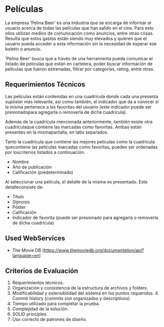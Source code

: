 # Películas 

La empresa ʻPelina Beerʼ es una industria que se encarga de informar al usuario acerca de todas las películas que han salido en el cine. Para esto ellos utilizan medios de comunicación como anuncios, entre otras cosas. Resulta que estos gastos están siendo muy elevados y quieren que el usuario pueda acceder a esta información sin la necesidad de esperar ese boletín o anuncio. 

ʻPelina Beerʼ busca que a través de una herramienta pueda comunicar el listado de películas que están en cartelera, poder buscar información de películas que fueron estrenadas, filtrar por categorías, rating, entre otras. 

## Requerimientos Técnicos 

Las películas están contenidas en una cuadrícula donde cada una presenta supóster más relevante, así como también, el indicador que da a conocer si la misma pertenece a las favoritas del usuario (este indicador puede ser presionadopara agregarla o removerla de dicha cuadrícula). 

Además de la cuadrícula mencionada anteriormente, también existe otra cuadrículaqué contiene las marcadas como favoritas. Ambas están presentes en la mismapantalla, en tabs separados. 

Tanto la cuadrícula que contiene las mejores películas como la cuadrícula quecontiene las películas marcadas como favoritas, pueden ser ordenadas por loscriterios listados a continuación: 

-	Nombre
-	Año de publicación
-	Calificación (predeterminado) 

Al seleccionar una película, el detalle de la misma es presentado. Este detalleconsiste de: 

-	Título
-	Sipnosis
-	Póster
-	Calificación
-	Indicador de favorita (puede ser presionado para agregarla o removerla de dicha cuadrícula)

## Used WebServices
- The Movie DB (https://www.themoviedb.org/documentation/api?language=en)  

## Criterios de Evaluación 

1. Requerimientos técnicos.
2. Organización y consistencia de la estructura de archivos y folders. 
3. Modificabilidad y extensibilidad del sistema en los puntos requeridos. 4. Commit history (commits son organizados y descriptivos).
5. Tiempo utilizado para completar la prueba.
6. Complejidad de la solución. 
7. SOLID principles.
8. Uso correcto de patrones de diseño. 



